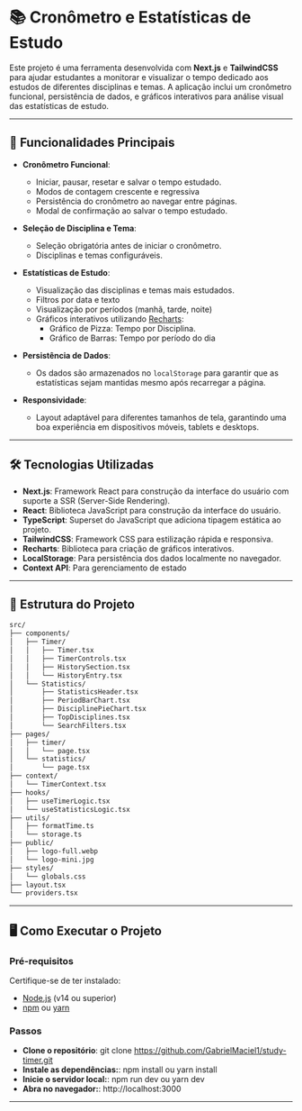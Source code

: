 # 📚 Cronômetro e Estatísticas de Estudo

Este projeto é uma ferramenta desenvolvida com **Next.js** e **TailwindCSS** para ajudar estudantes a monitorar e visualizar o tempo dedicado aos estudos de diferentes disciplinas e temas. A aplicação inclui um cronômetro funcional, persistência de dados, e gráficos interativos para análise visual das estatísticas de estudo.

---

## 📝 Funcionalidades Principais

- **Cronômetro Funcional**:
  - Iniciar, pausar, resetar e salvar o tempo estudado.
  - Modos de contagem crescente e regressiva
  - Persistência do cronômetro ao navegar entre páginas.
  - Modal de confirmação ao salvar o tempo estudado.

- **Seleção de Disciplina e Tema**:
  - Seleção obrigatória antes de iniciar o cronômetro.
  - Disciplinas e temas configuráveis.

- **Estatísticas de Estudo**:
  - Visualização das disciplinas e temas mais estudados.
  - Filtros por data e texto
  - Visualização por períodos (manhã, tarde, noite)
  - Gráficos interativos utilizando [Recharts](https://recharts.org/en-US/):
    - Gráfico de Pizza: Tempo por Disciplina.
    - Gráfico de Barras: Tempo por período do dia

- **Persistência de Dados**:
  - Os dados são armazenados no `localStorage` para garantir que as estatísticas sejam mantidas mesmo após recarregar a página.

- **Responsividade**:
  - Layout adaptável para diferentes tamanhos de tela, garantindo uma boa experiência em dispositivos móveis, tablets e desktops.

---

## 🛠️ Tecnologias Utilizadas

- **Next.js**: Framework React para construção da interface do usuário com suporte a SSR (Server-Side Rendering).
- **React**: Biblioteca JavaScript para construção da interface do usuário.
- **TypeScript**: Superset do JavaScript que adiciona tipagem estática ao projeto.
- **TailwindCSS**: Framework CSS para estilização rápida e responsiva.
- **Recharts**: Biblioteca para criação de gráficos interativos.
- **LocalStorage**: Para persistência dos dados localmente no navegador.
-  **Context API**: Para gerenciamento de estado

---

## 📂 Estrutura do Projeto
```sh 
src/
├── components/
│   ├── Timer/
│   │   ├── Timer.tsx
│   │   ├── TimerControls.tsx
│   │   ├── HistorySection.tsx
│   │   └── HistoryEntry.tsx
│   └── Statistics/
│       ├── StatisticsHeader.tsx
│       ├── PeriodBarChart.tsx
│       ├── DisciplinePieChart.tsx
│       ├── TopDisciplines.tsx
│       └── SearchFilters.tsx
├── pages/
│   ├── timer/
│   │   └── page.tsx
│   └── statistics/
│       └── page.tsx
├── context/
│   └── TimerContext.tsx
├── hooks/
│   ├── useTimerLogic.tsx
│   └── useStatisticsLogic.tsx
├── utils/
│   ├── formatTime.ts
│   └── storage.ts
├── public/
│   ├── logo-full.webp
│   └── logo-mini.jpg
├── styles/
│   └── globals.css
├── layout.tsx
└── providers.tsx

```

---

## 🖥️ Como Executar o Projeto

### Pré-requisitos

Certifique-se de ter instalado:

- [Node.js](https://nodejs.org/) (v14 ou superior)
- [npm](https://www.npmjs.com/) ou [yarn](https://yarnpkg.com/)

### Passos
- **Clone o repositório**: git clone https://github.com/GabrielMaciel1/study-timer.git
- **Instale as dependências:**: npm install ou yarn install
- **Inicie o servidor local:**: npm run dev ou yarn dev
- **Abra no navegador:**: http://localhost:3000
---
